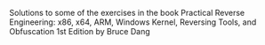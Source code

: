 Solutions to some of the exercises in the book 
Practical Reverse Engineering: x86, x64, ARM, Windows Kernel, Reversing Tools, and Obfuscation 1st Edition
by Bruce Dang 